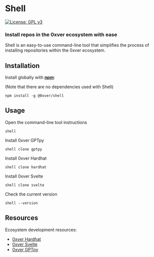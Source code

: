 # Shell

[![License: GPL v3](https://img.shields.io/badge/License-GPLv3-blue.svg)](https://www.gnu.org/licenses/gpl-3.0)

### Install repos in the 0xver ecosystem with ease

Shell is an easy-to-use command-line tool that simplifies the process of installing repositories within the 0xver ecosystem.

## Installation

Install globally with [**npm**](https://www.npmjs.com):

(Note that there are no dependencies used with Shell)

```
npm install -g @0xver/shell
```

## Usage

Open the command-line tool instructions

```
shell
```

Install 0xver GPTpy

```
shell clone gptpy
```

Install 0xver Hardhat

```
shell clone hardhat
```

Install 0xver Svelte

```
shell clone svelte
```

Check the current version

```
shell --version
```

## Resources

Ecosystem development resources:

- [0xver Hardhat](https://github.com/0xver/hardhat)
- [0xver Svelte](https://github.com/0xver/svelte)
- [0xver GPTpy](https://github.com/0xver/gptpy)
